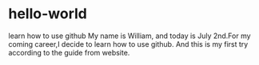 # hello-world
learn how to use github
My name is William, and today is July 2nd.For my coming career,I decide to learn how to use github.
And this is my first try according to the guide from website.
